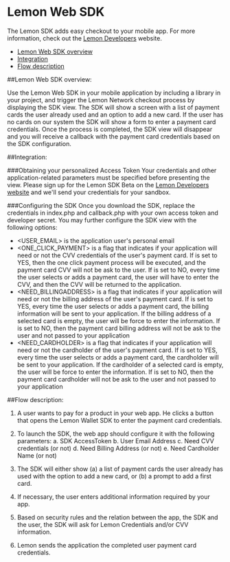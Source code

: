 Lemon Web SDK
=============

The Lemon SDK adds easy checkout to your mobile app. For more information, check out the [Lemon Developers](#http://lemon.com/developers) website.

+ [Lemon Web SDK overview](#lemon-web-sdk-overview)
+ [Integration](#integration)
+ [Flow description](#flow-description)

##Lemon Web SDK overview:

Use the Lemon Web SDK in your mobile application by including a library in your project, and trigger the Lemon Network checkout process by displaying the SDK view. The SDK will show a screen with a list of payment cards the user already used and an option to add a new card. If the user has no cards on our system the SDK will show a form to enter a payment card credentials. Once the process is completed, the SDK view will disappear and you will receive a callback with the payment card credentials based on the SDK configuration.

##Integration:

###Obtaining your personalized Access Token
Your credentials and other application-related parameters must be specified before presenting the view. Please sign up for the Lemon SDK Beta on the [Lemon Developers website](http://lemon.com/developers/your-account/) and we'll send your credentials for your sandbox.

###Configuring the SDK
Once you download the SDK, replace the credentials in index.php and callback.php with your own access token and developer secret. You may further configure the SDK view with the following options:

+ &lt;USER_EMAIL> is the application user's personal email
+ &lt;ONE_CLICK_PAYMENT> is a flag that indicates if your application will need or not the CVV credentials of the user's payment card. If is set to YES, then the one click payment process will be executed, and the payment card CVV will not be ask to the user. If is set to NO, every time the user selects or adds a payment card, the user will have to enter the CVV, and then the CVV will be returned to the application.
+ &lt;NEED_BILLINGADDRESS> is a flag that indicates if your application will need or not the billing address of the user's payment card.  If is set to YES, every time the user selects or adds a payment card, the billing information will be sent to your application. If the billing address of a selected card is empty, the user will be force to enter the information. If is set to NO, then the payment card billing address will not be ask to the user and not passed to your application
+ &lt;NEED_CARDHOLDER> is a flag that indicates if your application will need or not the cardholder of the user's payment card.  If is set to YES, every time the user selects or adds a payment card, the cardholder will be sent to your application. If the cardholder of a selected card is empty, the user will be force to enter the information. If is set to NO, then the payment card cardholder will not be ask to the user and not passed to your application


##Flow description:

1. A user wants to pay for a product in your web app. He clicks a button that opens the Lemon Wallet SDK to enter the payment card credentials.

2. To launch the SDK, the web app should configure it with the following parameters:
a. SDK AccessToken
b. User Email Address
c. Need CVV credentials (or not)
d. Need Billing Address (or not)
e. Need Cardholder Name (or not)

3. The SDK will either show (a) a list of payment cards the user already has used with the option to add a new card, or (b) a prompt to add a first card.

4. If necessary, the user enters additional information required by your app. 

5. Based on security rules and the relation between the app, the SDK and the user, the SDK will ask for Lemon Credentials and/or CVV information. 

6. Lemon sends the application the completed user payment card credentials.
